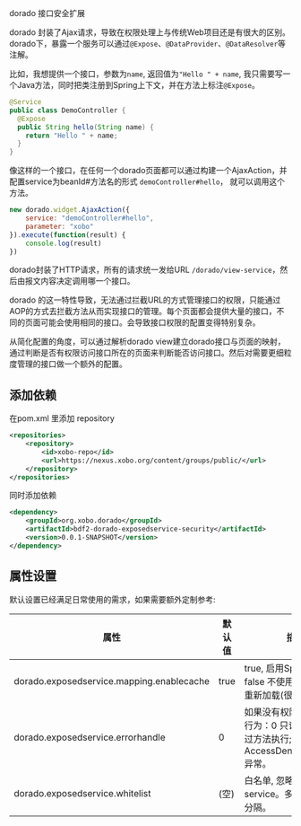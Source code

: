 dorado 接口安全扩展

dorado 封装了Ajax请求，导致在权限处理上与传统Web项目还是有很大的区别。dorado下，暴露一个服务可以通过`@Expose`、`@DataProvider`、`@DataResolver`等注解。

比如，我想提供一个接口，参数为`name`, 返回值为`"Hello " + name`, 我只需要写一个Java方法，同时把类注册到Spring上下文，并在方法上标注`@Expose`。
```Java
@Service
public class DemoController {
  @Expose
  public String hello(String name) {
    return "Hello " + name;
  }
}
```
像这样的一个接口，在任何一个dorado页面都可以通过构建一个AjaxAction，并配置service为beanId#方法名的形式 `demoController#hello`， 就可以调用这个方法。

```JavaScript
new dorado.widget.AjaxAction({
    service: "demoController#hello",
    parameter: "xobo"
}).execute(function(result) {
    console.log(result)
})
```

dorado封装了HTTP请求，所有的请求统一发给URL `/dorado/view-service`，然后由报文内容决定调用哪一个接口。

dorado 的这一特性导致，无法通过拦截URL的方式管理接口的权限，只能通过AOP的方式去拦截方法从而实现接口的管理。每个页面都会提供大量的接口，不同的页面可能会使用相同的接口。会导致接口权限的配置变得特别复杂。

从简化配置的角度，可以通过解析dorado view建立dorado接口与页面的映射，通过判断是否有权限访问接口所在的页面来判断能否访问接口。然后对需要更细粒度管理的接口做一个额外的配置。


## 添加依赖
在pom.xml 里添加 repository
```XML
<repositories>
	<repository>
		<id>xobo-repo</id>
		<url>https://nexus.xobo.org/content/groups/public/</url>
	</repository>
</repositories>
```
同时添加依赖
```XML
<dependency>
    <groupId>org.xobo.dorado</groupId>
    <artifactId>bdf2-dorado-exposedservice-security</artifactId>
    <version>0.0.1-SNAPSHOT</version>
</dependency>
```
## 属性设置
默认设置已经满足日常使用的需求，如果需要额外定制参考:

| 属性 | 默认值 | 描述 |
|---|---|---|
| dorado.exposedservice.mapping.enablecache |true  |  true, 启用Spring Cache; false 不使用缓存，每次重新加载(很慢)。|
| dorado.exposedservice.errorhandle |0  | 如果没有权限时，对应的行为：0 只记录日志; 1 跳过方法执行; 2 抛出 AccessDeniedException 异常。 |
| dorado.exposedservice.whitelist |  (空)|  白名单, 忽略权限拦截的service。多个service用`,`分隔。|

